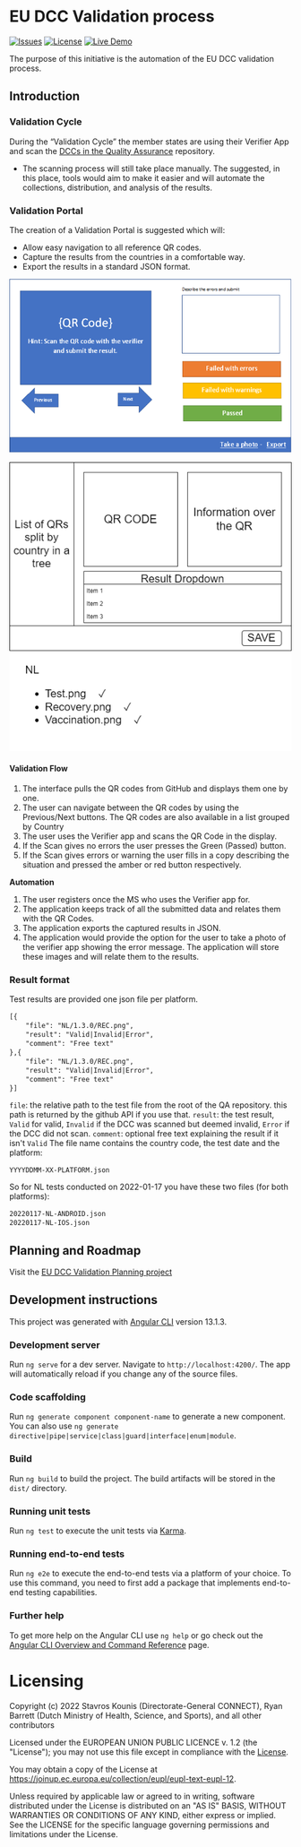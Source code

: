 # EU DCC Validation process
[![Issues](https://img.shields.io/github/issues/skounis/eu-dcc-validation?style=for-the-badge)](https://github.com/users/skounis/projects/4) [![License](https://img.shields.io/github/license/skounis/eu-dcc-validation?style=for-the-badge)](https://github.com/skounis/eu-dcc-validation#licensing) [![Live Demo](https://img.shields.io/badge/Live-Demo-green?style=for-the-badge)](https://eu-dcc-validation.web.app/)

The purpose of this initiative is the automation of the EU DCC validation process.

## Introduction 
### Validation Cycle 
During the “Validation Cycle” the member states are using their Verifier App and scan the [DCCs in the Quality Assurance](https://github.com/eu-digital-green-certificates/dcc-quality-assurance) repository. 

* The scanning process will still take place manually. The suggested, in this place, tools would aim to make it easier and will automate the collections, distribution, and analysis of the results.  

### Validation Portal
The creation of a Validation Portal is suggested which will: 
* Allow easy navigation to all reference QR codes.  
* Capture the results from the countries in a comfortable way. 
* Export the results in a standard JSON format.  

![Wire 01](./misc/wire-01.png)

![Wire 02](./misc/wire-02.png)

#### Validation Flow 

1.	The interface pulls the QR codes from GitHub and displays them one by one.
2.	The user can navigate between the QR codes by using the Previous/Next buttons. The QR codes are also available in a list grouped by Country 
3.	The user uses the Verifier app and scans the QR Code in the display.
4.	If the Scan gives no errors the user presses the Green (Passed) button.
5.	If the Scan gives errors or warning the user fills in a copy describing the situation and pressed the amber or red button respectively.

**Automation**
1.	The user registers once the MS who uses the Verifier app for. 
2.	The application keeps track of all the submitted data and relates them with the QR Codes.
3.	The application exports the captured results in JSON. 
4.	The application would provide the option for the user to take a photo of the verifier app showing the error message. The application will store these images and will relate them to the results. 

### Result format
Test results are provided one json file per platform.
```
[{
	"file": "NL/1.3.0/REC.png",		
	"result": "Valid|Invalid|Error",
	"comment": "Free text"
},{
	"file": "NL/1.3.0/REC.png",		
	"result": "Valid|Invalid|Error",
	"comment": "Free text"	
}]
```
`file`: the relative path to the test file from the root of the QA repository. this path is returned by the github API if you use that.
`result`: the test result, `Valid` for valid, `Invalid` if the DCC was scanned but deemed invalid, `Error` if the DCC did not scan.
`comment`: optional free text explaining the result if it isn't `Valid`
The file name contains the country code, the test date and the platform:
```
YYYYDDMM-XX-PLATFORM.json
```
So for NL tests conducted on 2022-01-17 you have these two files (for both platforms):
```
20220117-NL-ANDROID.json
20220117-NL-IOS.json
```

## Planning and Roadmap
Visit the [EU DCC Validation Planning project](https://github.com/users/skounis/projects/4/views/1)

## Development instructions 
This project was generated with [Angular CLI](https://github.com/angular/angular-cli) version 13.1.3.

### Development server

Run `ng serve` for a dev server. Navigate to `http://localhost:4200/`. The app will automatically reload if you change any of the source files.

### Code scaffolding

Run `ng generate component component-name` to generate a new component. You can also use `ng generate directive|pipe|service|class|guard|interface|enum|module`.

### Build

Run `ng build` to build the project. The build artifacts will be stored in the `dist/` directory.

### Running unit tests

Run `ng test` to execute the unit tests via [Karma](https://karma-runner.github.io).

### Running end-to-end tests

Run `ng e2e` to execute the end-to-end tests via a platform of your choice. To use this command, you need to first add a package that implements end-to-end testing capabilities.

### Further help

To get more help on the Angular CLI use `ng help` or go check out the [Angular CLI Overview and Command Reference](https://angular.io/cli) page.

# Licensing
Copyright (c) 2022 Stavros Kounis (Directorate-General CONNECT), Ryan Barrett (Dutch Ministry of Health, Science, and Sports), and all other contributors

Licensed under the EUROPEAN UNION PUBLIC LICENCE v. 1.2 (the "License"); you may not use this file except in compliance with the [License](./LICENSE.txt).

You may obtain a copy of the License at https://joinup.ec.europa.eu/collection/eupl/eupl-text-eupl-12.

Unless required by applicable law or agreed to in writing, software distributed under the License is distributed on an "AS IS" BASIS, WITHOUT WARRANTIES OR CONDITIONS OF ANY KIND, either express or implied. See the LICENSE for the specific language governing permissions and limitations under the License.

